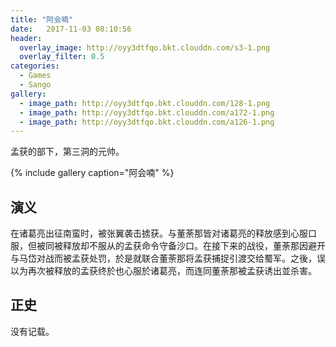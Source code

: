 ```yaml
---
title: "阿会喃"
date:   2017-11-03 08:10:56
header:
  overlay_image: http://oyy3dtfqo.bkt.clouddn.com/s3-1.png
  overlay_filter: 0.5
categories:
  - Games
  - Sango
gallery:
  - image_path: http://oyy3dtfqo.bkt.clouddn.com/128-1.png
  - image_path: http://oyy3dtfqo.bkt.clouddn.com/a172-1.png
  - image_path: http://oyy3dtfqo.bkt.clouddn.com/a126-1.png
---
```


孟获的部下，第三洞的元帅。

{% include gallery caption="阿会喃" %}

## 演义

在诸葛亮出征南蛮时，被张翼袭击掳获。与董荼那皆对诸葛亮的释放感到心服口服，但被同被释放却不服从的孟获命令守备沙口。在接下来的战役，董荼那因避开与马岱对战而被孟获处罚，於是就联合董荼那将孟获捕捉引渡交给蜀军。之後，误以为再次被释放的孟获终於也心服於诸葛亮，而连同董荼那被孟获诱出並杀害。

## 正史

没有记载。